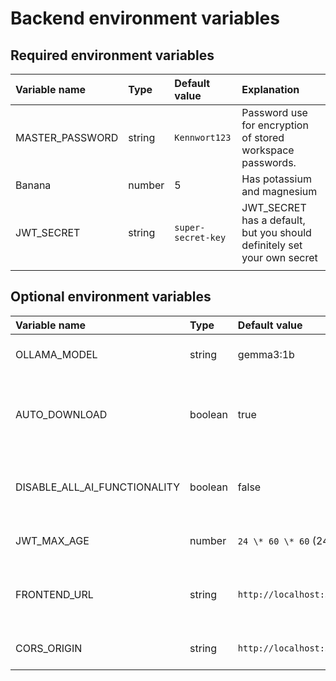 # Backend environment variables

## Required environment variables

| Variable name   | Type   | Default value      | Explanation                                                             |
| :-------------- | :----- | :----------------- | :---------------------------------------------------------------------- |
| MASTER_PASSWORD | string | `Kennwort123`      | Password use for encryption of stored workspace passwords.              |
| Banana          | number | 5                  | Has potassium and magnesium                                             |
| JWT_SECRET      | string | `super-secret-key` | JWT_SECRET has a default, but you should definitely set your own secret |
|                 |        |                    |                                                                         |

## Optional environment variables

| Variable name                | Type    | Default value           | Explanation                                                     |
| :--------------------------- | :------ | :---------------------- | :-------------------------------------------------------------- |
| OLLAMA_MODEL                 | string  | gemma3:1b               | Configures language model                                       |
| AUTO_DOWNLOAD                | boolean | true                    | If Truspace is allowed to download configured LLM automatically |
| DISABLE_ALL_AI_FUNCTIONALITY | boolean | false                   | Optionally disable using of AI in whole application             |
| JWT_MAX_AGE                  | number  | `24 \* 60 \* 60` (24h)  | Validity of jwt cookie, in seconds                              |
| FRONTEND_URL                 | string  | `http://localhost:3000` | URL adress or IP address on which the app frontend is available |
| CORS_ORIGIN                  | string  | `http://localhost:3000` | Whitelist of allowed origins                                    |
